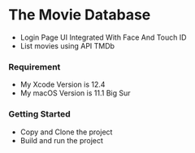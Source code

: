 # The Movie Database
- Login Page UI Integrated With Face And Touch ID
- List movies using API TMDb

### Requirement
- My Xcode Version is 12.4
- My macOS Version is 11.1 Big Sur


### Getting Started
- Copy and Clone the project
- Build and run the project
